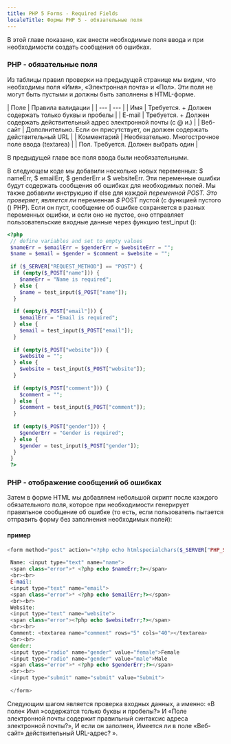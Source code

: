 ```yaml
---
title: PHP 5 Forms - Required Fields
localeTitle: Формы PHP 5 - обязательные поля
---
```

В этой главе показано, как внести необходимые поля ввода и при необходимости создать сообщения об ошибках.

### PHP - обязательные поля

Из таблицы правил проверки на предыдущей странице мы видим, что необходимы поля «Имя», «Электронная почта» и «Пол». Эти поля не могут быть пустыми и должны быть заполнены в HTML-форме.

| Поле | Правила валидации | | --- | --- | | Имя | Требуется. + Должен содержать только буквы и пробелы | | E-mail | Требуется. + Должен содержать действительный адрес электронной почты (с @ и.) | | Веб-сайт | Дополнительно. Если он присутствует, он должен содержать действительный URL | | Комментарий | Необязательно. Многострочное поле ввода (textarea) | | Пол. Требуется. Должен выбрать один |

В предыдущей главе все поля ввода были необязательными.

В следующем коде мы добавили несколько новых переменных: $ nameErr, $ emailErr, $ genderErr и $ websiteErr. Эти переменные ошибки будут содержать сообщения об ошибках для необходимых полей. Мы также добавили инструкцию if else для каждой _переменной POST. Это проверяет, является ли_ переменная _$_ POST пустой (с функцией пустого () PHP). Если он пуст, сообщение об ошибке сохраняется в разных переменных ошибки, и если оно не пустое, оно отправляет пользовательские входные данные через функцию test\_input ():

```php
<?php 
 // define variables and set to empty values 
 $nameErr = $emailErr = $genderErr = $websiteErr = ""; 
 $name = $email = $gender = $comment = $website = ""; 
 
 if ($_SERVER["REQUEST_METHOD"] == "POST") { 
  if (empty($_POST["name"])) { 
    $nameErr = "Name is required"; 
  } else { 
    $name = test_input($_POST["name"]); 
  } 
 
  if (empty($_POST["email"])) { 
    $emailErr = "Email is required"; 
  } else { 
    $email = test_input($_POST["email"]); 
  } 
 
  if (empty($_POST["website"])) { 
    $website = ""; 
  } else { 
    $website = test_input($_POST["website"]); 
  } 
 
  if (empty($_POST["comment"])) { 
    $comment = ""; 
  } else { 
    $comment = test_input($_POST["comment"]); 
  } 
 
  if (empty($_POST["gender"])) { 
    $genderErr = "Gender is required"; 
  } else { 
    $gender = test_input($_POST["gender"]); 
  } 
 } 
 ?> 
```

### PHP - отображение сообщений об ошибках

Затем в форме HTML мы добавляем небольшой скрипт после каждого обязательного поля, которое при необходимости генерирует правильное сообщение об ошибке (то есть, если пользователь пытается отправить форму без заполнения необходимых полей):

#### пример

```php
<form method="post" action="<?php echo htmlspecialchars($_SERVER["PHP_SELF"]);?>"> 
 
 Name: <input type="text" name="name"> 
 <span class="error">* <?php echo $nameErr;?></span> 
 <br><br> 
 E-mail: 
 <input type="text" name="email"> 
 <span class="error">* <?php echo $emailErr;?></span> 
 <br><br> 
 Website: 
 <input type="text" name="website"> 
 <span class="error"><?php echo $websiteErr;?></span> 
 <br><br> 
 Comment: <textarea name="comment" rows="5" cols="40"></textarea> 
 <br><br> 
 Gender: 
 <input type="radio" name="gender" value="female">Female 
 <input type="radio" name="gender" value="male">Male 
 <span class="error">* <?php echo $genderErr;?></span> 
 <br><br> 
 <input type="submit" name="submit" value="Submit"> 
 
 </form> 
```

Следующим шагом является проверка входных данных, а именно: «В поле« Имя »содержатся только буквы и пробелы?» И «Поле электронной почты содержит правильный синтаксис адреса электронной почты?», И если он заполнен, Имеется ли в поле «Веб-сайт» действительный URL-адрес? ».